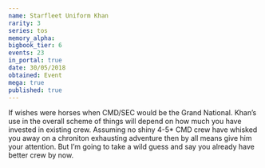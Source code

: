```yaml
---
name: Starfleet Uniform Khan
rarity: 3
series: tos
memory_alpha:
bigbook_tier: 6
events: 23
in_portal: true
date: 30/05/2018
obtained: Event
mega: true
published: true
---
```


If wishes were horses when CMD/SEC would be the Grand National. Khan’s use in the overall scheme of things will depend on how much you have invested in existing crew. Assuming no shiny 4-5* CMD crew have whisked you away on a chroniton exhausting adventure then by all means give him your attention. But I’m going to take a wild guess and say you already have better crew by now.

